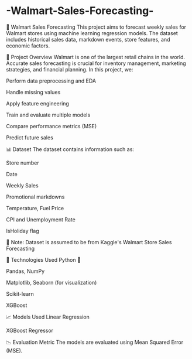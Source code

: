 # -Walmart-Sales-Forecasting-
🛒 Walmart Sales Forecasting
This project aims to forecast weekly sales for Walmart stores using machine learning regression models. The dataset includes historical sales data, markdown events, store features, and economic factors.

📌 Project Overview
Walmart is one of the largest retail chains in the world. Accurate sales forecasting is crucial for inventory management, marketing strategies, and financial planning. In this project, we:

Perform data preprocessing and EDA

Handle missing values

Apply feature engineering

Train and evaluate multiple models

Compare performance metrics (MSE)

Predict future sales

📊 Dataset
The dataset contains information such as:

Store number

Date

Weekly Sales

Promotional markdowns

Temperature, Fuel Price

CPI and Unemployment Rate

IsHoliday flag

📁 Note: Dataset is assumed to be from Kaggle's Walmart Store Sales Forecasting

🔧 Technologies Used
Python 🐍

Pandas, NumPy

Matplotlib, Seaborn (for visualization)

Scikit-learn

XGBoost

📈 Models Used
Linear Regression

XGBoost Regressor

📉 Evaluation Metric
The models are evaluated using Mean Squared Error (MSE).
